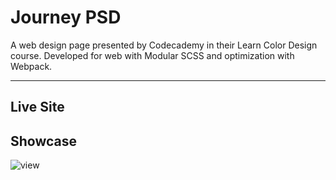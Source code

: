 # Journey PSD  
A web design page presented by Codecademy in their Learn Color Design course. Developed for web with Modular SCSS and optimization with Webpack.  
  
---  
  
## Live Site  

## Showcase  
![view]()  